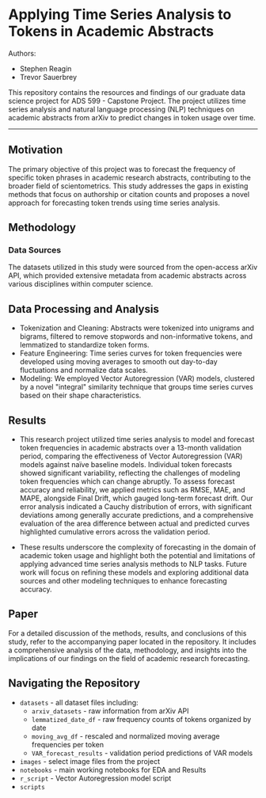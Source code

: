 # Applying Time Series Analysis to Tokens in Academic Abstracts

Authors:

* Stephen Reagin
* Trevor Sauerbrey

This repository contains the resources and findings of our graduate data science project for ADS 599 - Capstone Project. The project utilizes time series analysis and natural language processing (NLP) techniques on academic abstracts from arXiv to predict changes in token usage over time.

---

## Motivation

The primary objective of this project was to forecast the frequency of specific token phrases in academic research abstracts, contributing to the broader field of scientometrics. This study addresses the gaps in existing methods that focus on authorship or citation counts and proposes a novel approach for forecasting token trends using time series analysis.

## Methodology

### Data Sources
The datasets utilized in this study were sourced from the open-access arXiv API, which provided extensive metadata from academic abstracts across various disciplines within computer science.

## Data Processing and Analysis
- Tokenization and Cleaning: Abstracts were tokenized into unigrams and bigrams, filtered to remove stopwords and non-informative tokens, and lemmatized to standardize token forms.
- Feature Engineering: Time series curves for token frequencies were developed using moving averages to smooth out day-to-day fluctuations and normalize data scales.
- Modeling: We employed Vector Autoregression (VAR) models, clustered by a novel "integral" similarity technique that groups time series curves based on their shape characteristics.

## Results
- This research project utilized time series analysis to model and forecast token frequencies in academic abstracts over a 13-month validation period, comparing the effectiveness of Vector Autoregression (VAR) models against naïve baseline models. Individual token forecasts showed significant variability, reflecting the challenges of modeling token frequencies which can change abruptly. To assess forecast accuracy and reliability, we applied metrics such as RMSE, MAE, and MAPE, alongside Final Drift, which gauged long-term forecast drift. Our error analysis indicated a Cauchy distribution of errors, with significant deviations among generally accurate predictions, and a comprehensive evaluation of the area difference between actual and predicted curves highlighted cumulative errors across the validation period.

- These results underscore the complexity of forecasting in the domain of academic token usage and highlight both the potential and limitations of applying advanced time series analysis methods to NLP tasks. Future work will focus on refining these models and exploring additional data sources and other modeling techniques to enhance forecasting accuracy.

## Paper
For a detailed discussion of the methods, results, and conclusions of this study, refer to the accompanying paper located in the repository. It includes a comprehensive analysis of the data, methodology, and insights into the implications of our findings on the field of academic research forecasting.

## Navigating the Repository

* `datasets` - all dataset files including:
  * `arxiv_datasets` - raw information from arXiv API
  * `lemmatized_date_df` - raw frequency counts of tokens organized by date
  * `moving_avg_df` - rescaled and normalized moving average frequencies per token
  * `VAR_forecast_results` - validation period predictions of VAR models
* `images` - select image files from the project
* `notebooks` - main working notebooks for EDA and Results
* `r_script` - Vector Autoregression model script
* `scripts`

